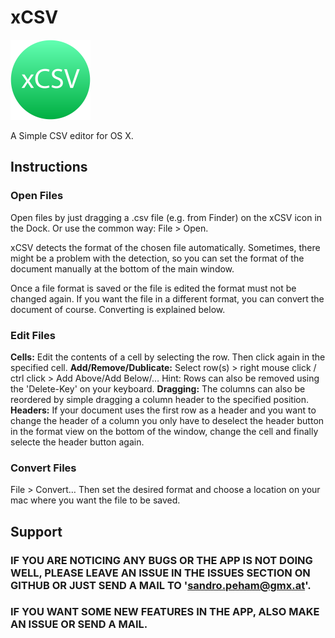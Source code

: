# xCSV

<img style='margin: 0 auto' src="https://github.com/SandroPeham/xCSV/blob/master/Mac1024.png" width=128 height=128>

A Simple CSV editor for OS X.

## Instructions

### Open Files

Open files by just dragging a .csv file (e.g. from Finder) on the xCSV icon in the Dock. 
Or use the common way: File > Open.

xCSV detects the format of the chosen file automatically. Sometimes, there might be a problem with the detection, so you can set the format of the document manually at the bottom of the main window.

Once a file format is saved or the file is edited the format must not be changed again.
If you want the file in a different format, you can convert the document of course. Converting is explained below.

### Edit Files

**Cells:** Edit the contents of a cell by selecting the row. Then click again in the specified cell.
**Add/Remove/Dublicate:** Select row(s) > right mouse click / ctrl click > Add Above/Add Below/…
Hint: Rows can also be removed using the 'Delete-Key' on your keyboard.
**Dragging:** The columns can also be reordered by simple dragging a column header to the specified position.
**Headers:** If your document uses the first row as a header and you want to change the header of a column you only have to deselect the header button in the format view on the bottom of the window, change the cell and finally selecte the header button again.

### Convert Files

File > Convert…
Then set the desired format and choose a location on your mac where you want the file to be saved.

## Support
### IF YOU ARE NOTICING ANY BUGS OR THE APP IS NOT DOING WELL, PLEASE LEAVE AN ISSUE IN THE ISSUES SECTION ON GITHUB OR JUST SEND A MAIL TO 'sandro.peham@gmx.at'.
### IF YOU WANT SOME NEW FEATURES IN THE APP, ALSO MAKE AN ISSUE OR SEND A MAIL.
